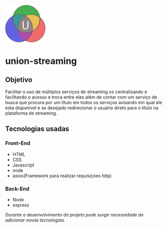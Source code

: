 ![Logo do union streaming](https://github.com/MarcosPauloJS/union-streaming/blob/master/assets/union_icon_128.png)
# union-streaming

## Objetivo 
  Facilitar o uso de múltiplos serviços de streaming os centralizando e facilitando o acesso e troca entre eles além de contar com um       serviço de busca que procura por um título em todos os serviços avisando em qual ele esta disponível e se desejado redirecionar o         usuário direto para o título na plataforma de streaming.

## Tecnologias usadas
  ### Front-End
  * HTML
  * CSS
  * Javascript
  * node
  * axios(Framework para realizar requisições http)

  ### Back-End
  * Node
  * express

  *Durante o desenvolvimento do projeto pode surgir necessidade de adicionar novas tecnologias.* 
